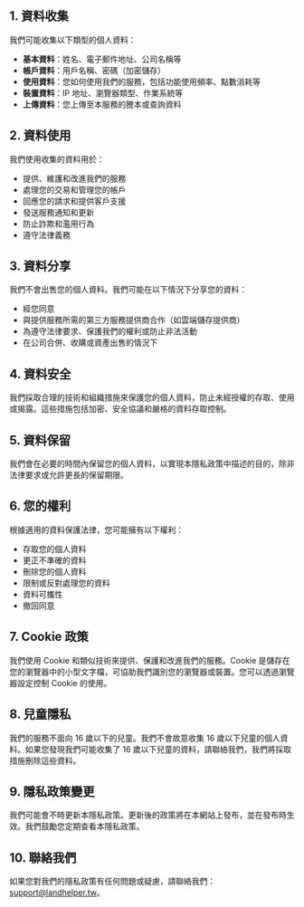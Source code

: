 ## 1. 資料收集

我們可能收集以下類型的個人資料：

- **基本資料**：姓名、電子郵件地址、公司名稱等
- **帳戶資料**：用戶名稱、密碼（加密儲存）
- **使用資料**：您如何使用我們的服務，包括功能使用頻率、點數消耗等
- **裝置資料**：IP 地址、瀏覽器類型、作業系統等
- **上傳資料**：您上傳至本服務的謄本或查詢資料

## 2. 資料使用

我們使用收集的資料用於：

- 提供、維護和改進我們的服務
- 處理您的交易和管理您的帳戶
- 回應您的請求和提供客戶支援
- 發送服務通知和更新
- 防止詐欺和濫用行為
- 遵守法律義務

## 3. 資料分享

我們不會出售您的個人資料。我們可能在以下情況下分享您的資料：

- 經您同意
- 與提供服務所需的第三方服務提供商合作（如雲端儲存提供商）
- 為遵守法律要求、保護我們的權利或防止非法活動
- 在公司合併、收購或資產出售的情況下

## 4. 資料安全

我們採取合理的技術和組織措施來保護您的個人資料，防止未經授權的存取、使用或揭露。這些措施包括加密、安全協議和嚴格的資料存取控制。

## 5. 資料保留

我們會在必要的時間內保留您的個人資料，以實現本隱私政策中描述的目的，除非法律要求或允許更長的保留期限。

## 6. 您的權利

根據適用的資料保護法律，您可能擁有以下權利：

- 存取您的個人資料
- 更正不準確的資料
- 刪除您的個人資料
- 限制或反對處理您的資料
- 資料可攜性
- 撤回同意

## 7. Cookie 政策

我們使用 Cookie 和類似技術來提供、保護和改進我們的服務。Cookie 是儲存在您的瀏覽器中的小型文字檔，可協助我們識別您的瀏覽器或裝置。您可以透過瀏覽器設定控制 Cookie 的使用。

## 8. 兒童隱私

我們的服務不面向 16 歲以下的兒童。我們不會故意收集 16 歲以下兒童的個人資料。如果您發現我們可能收集了 16 歲以下兒童的資料，請聯絡我們，我們將採取措施刪除這些資料。

## 9. 隱私政策變更

我們可能會不時更新本隱私政策。更新後的政策將在本網站上發布，並在發布時生效。我們鼓勵您定期查看本隱私政策。

## 10. 聯絡我們

如果您對我們的隱私政策有任何問題或疑慮，請聯絡我們：[support@landhelper.tw](mailto:support@landhelper.tw)。
